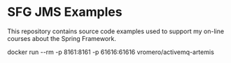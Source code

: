 # SFG JMS Examples

This repository contains source code examples used to support my on-line courses about the Spring Framework.

docker run --rm -p 8161:8161 -p 61616:61616 vromero/activemq-artemis